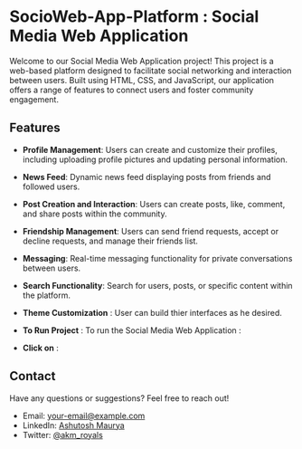 # SocioWeb-App-Platform : Social Media Web Application

Welcome to our Social Media Web Application project! This project is a web-based platform designed to facilitate social networking and interaction between users. Built using HTML, CSS, and JavaScript, our application offers a range of features to connect users and foster community engagement.

## Features

- **Profile Management**: Users can create and customize their profiles, including uploading profile pictures and updating personal information.
- **News Feed**: Dynamic news feed displaying posts from friends and followed users.
- **Post Creation and Interaction**: Users can create posts, like, comment, and share posts within the community.
- **Friendship Management**: Users can send friend requests, accept or decline requests, and manage their friends list.
- **Messaging**: Real-time messaging functionality for private conversations between users.
- **Search Functionality**: Search for users, posts, or specific content within the platform.
- **Theme Customization** : User can build thier interfaces as he desired.

- **To Run Project** : To run the Social Media Web Application :
- **Click on** :

## Contact

Have any questions or suggestions? Feel free to reach out!

- Email: your-email@example.com
- LinkedIn: [Ashutosh Maurya](https://www.linkedin.com/in/ashu-maurya-9026xxxx/)
- Twitter: [@akm_royals](https://twitter.com/akm_royals)
